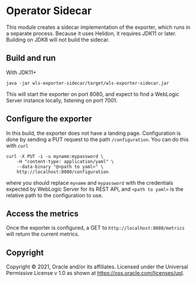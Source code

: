 # Operator Sidecar

This module creates a sidecar implementation of the exporter, which runs in a separate process. Because it uses
Helidon, it requires JDK11 or later. Building on JDK8 will not build the sidecar.

## Build and run

With JDK11+
```mvn clean install
java -jar wls-exporter-sidecar/target/wls-exporter-sidecar.jar
``` 

This will start the exporter on port 8080, and expect to find a WebLogic Server instance locally, listening on port 7001.

## Configure the exporter

In this build, the exporter does not have a landing page. Configuration is done by sending a PUT request to the path `/configuration`. 
You can do this with `curl`

```
curl -X PUT -i -u myname:mypassword \
    -H "content-type: application/yaml" \
    --data-binary "@<path to yaml>" \
    http://localhost:8080/configuration
``` 

where you should replace `myname` and `mypassword` with the credentials expected by WebLogic Server for its REST API,
and `<path to yaml>` is the relative path to the configuration to use.

## Access the metrics

Once the exporter is configured, a GET to `http://localhost:8080/metrics` will return the current metrics.

## Copyright

 Copyright &copy; 2021, Oracle and/or its affiliates.
 Licensed under the Universal Permissive License v 1.0 as shown at https://oss.oracle.com/licenses/upl.
